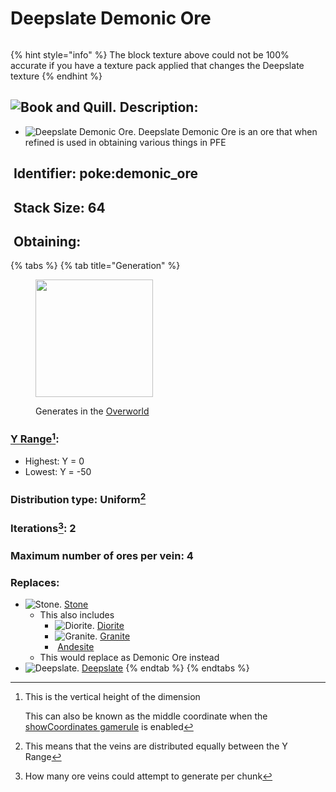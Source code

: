 # Deepslate Demonic Ore

<figure><img src="https://github.com/user-attachments/assets/3a504ca0-f0e8-4d24-af8b-8d7c65985827" alt=""><figcaption></figcaption></figure>

{% hint style="info" %}
The block texture above could not be 100% accurate if you have a texture pack applied that changes the Deepslate texture&#x20;
{% endhint %}

## <img src="https://minecraft.wiki/images/Book_and_Quill_JE2_BE2.png?2128f" alt="Book and Quill." data-size="line"> Description: <a href="#identifier" id="identifier"></a>

* <img src="https://github.com/user-attachments/assets/3a504ca0-f0e8-4d24-af8b-8d7c65985827" alt="Deepslate Demonic Ore." data-size="line"> Deepslate Demonic Ore is an ore that when refined is used in obtaining various things in PFE

## <img src="https://minecraft.wiki/images/Name_Tag_JE2_BE2.png?cbdc1" alt="" data-size="line"> Identifier: **poke:demonic\_ore** <a href="#identifier" id="identifier"></a>

## <img src="https://minecraft.wiki/images/Light_Gray_Bundle_JE1_BE1.png?b552e" alt="" data-size="line"> Stack Size: 64

## <img src="https://minecraft.wiki/images/thumb/Crafting_Table_JE4_BE3.png/150px-Crafting_Table_JE4_BE3.png?5767f" alt="" data-size="line"> Obtaining:

{% tabs %}
{% tab title="Generation" %}
<figure><img src="https://minecraft.wiki/images/thumb/Unearthed_Anniversary_Art.png/1280px-Unearthed_Anniversary_Art.png?d5a05" alt="" width="188"><figcaption><p>Generates in the <a href="https://minecraft.wiki/w/Overworld">Overworld</a></p></figcaption></figure>

### [Y Range](#user-content-fn-1)[^1]:

* Highest: Y = 0
* Lowest: Y = -50

### Distribution type: Uniform[^2]

### Iterations[^3]: 2

### Maximum number of ores per vein: 4

### Replaces:

* <img src="https://minecraft.wiki/images/thumb/Stone_JE8.png/150px-Stone_JE8.png?b5028" alt="Stone." data-size="line"> [Stone](https://minecraft.wiki/w/Stone)
  * This also includes
    * <img src="https://minecraft.wiki/images/thumb/Diorite.png/150px-Diorite.png?58334" alt="Diorite." data-size="line"> [Diorite](https://minecraft.wiki/w/Diorite)
    * <img src="https://minecraft.wiki/images/thumb/Granite.png/150px-Granite.png?9cb6d" alt="Granite." data-size="line"> [Granite](https://minecraft.wiki/w/Granite)
    * <img src="https://minecraft.wiki/images/thumb/Andesite.png/150px-Andesite.png?5db9b" alt="" data-size="line"> [Andesite](https://minecraft.wiki/w/Andesite)
  * This would replace as Demonic Ore instead
* <img src="https://minecraft.wiki/images/thumb/Deepslate_(UD)_JE3.png/120px-Deepslate_(UD)_JE3.png?7635f" alt="Deepslate." data-size="line"> [Deepslate](https://minecraft.wiki/w/Deepslate)
{% endtab %}
{% endtabs %}



[^1]: This is the vertical height of the dimension



    This can also be known as the middle coordinate when the [showCoordinates gamerule](https://minecraft.wiki/w/Game_rule#showCoordinates) is enabled

[^2]: This means that the veins are distributed equally between the Y Range

[^3]: How many ore veins could attempt to generate per chunk
